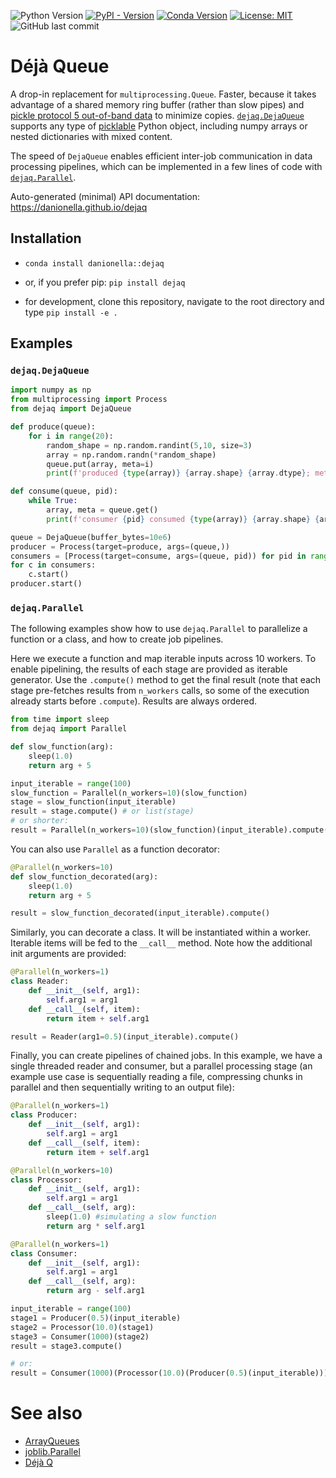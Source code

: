 
![Python Version](https://img.shields.io/badge/python-3.8+-blue)
[![PyPI - Version](https://img.shields.io/pypi/v/dejaq)](https://pypi.org/project/dejaq/)
[![Conda Version](https://img.shields.io/conda/v/danionella/dejaq)](https://anaconda.org/danionella/dejaq)
[![License: MIT](https://img.shields.io/badge/License-MIT-yellow.svg)](https://opensource.org/licenses/MIT)
![GitHub last commit](https://img.shields.io/github/last-commit/danionella/dejaq)

# Déjà Queue

A drop-in replacement for `multiprocessing.Queue`. Faster, because it takes advantage of a shared memory ring buffer (rather than slow pipes) and [pickle protocol 5 out-of-band data](https://peps.python.org/pep-0574/) to minimize copies. [`dejaq.DejaQueue`](#dejaqdejaqueue) supports any type of [picklable](https://docs.python.org/3/library/pickle.html#what-can-be-pickled-and-unpickled) Python object, including numpy arrays or nested dictionaries with mixed content.

The speed of `DejaQueue` enables efficient inter-job communication in data processing pipelines, which can be implemented in a few lines of code with [`dejaq.Parallel`](#dejaqparallel).

Auto-generated (minimal) API documentation: https://danionella.github.io/dejaq

## Installation
- `conda install danionella::dejaq `

- or, if you prefer pip: `pip install dejaq`

- for development, clone this repository, navigate to the root directory and type `pip install -e .`

## Examples
### `dejaq.DejaQueue`
```python
import numpy as np
from multiprocessing import Process
from dejaq import DejaQueue

def produce(queue):
    for i in range(20):
        random_shape = np.random.randint(5,10, size=3)
        array = np.random.randn(*random_shape)
        queue.put(array, meta=i)
        print(f'produced {type(array)} {array.shape} {array.dtype}; meta: {i}; hash: {hash(array.tobytes())}\n')

def consume(queue, pid):
    while True:
        array, meta = queue.get()
        print(f'consumer {pid} consumed {type(array)} {array.shape} {array.dtype}; meta: {meta}; hash: {hash(array.tobytes())}\n')

queue = DejaQueue(buffer_bytes=10e6)
producer = Process(target=produce, args=(queue,))
consumers = [Process(target=consume, args=(queue, pid)) for pid in range(3)]
for c in consumers:
    c.start()
producer.start()
```


### `dejaq.Parallel`
The following examples show how to use `dejaq.Parallel` to parallelize a function or a class, and how to create job pipelines.

Here we execute a function and map iterable inputs across 10 workers. To enable pipelining, the results of each stage are provided as iterable generator. Use the `.compute()` method to get the final result (note that each stage pre-fetches results from `n_workers` calls, so some of the execution already starts before `.compute`). Results are always ordered.

```python
from time import sleep
from dejaq import Parallel

def slow_function(arg):
    sleep(1.0)
    return arg + 5

input_iterable = range(100)
slow_function = Parallel(n_workers=10)(slow_function)
stage = slow_function(input_iterable)
result = stage.compute() # or list(stage)
# or shorter: 
result = Parallel(n_workers=10)(slow_function)(input_iterable).compute()
```

You can also use `Parallel` as a function decorator:
```python
@Parallel(n_workers=10)
def slow_function_decorated(arg):
    sleep(1.0)
    return arg + 5

result = slow_function_decorated(input_iterable).compute()
```

Similarly, you can decorate a class. It will be instantiated within a worker. Iterable items will be fed to the `__call__` method. Note how the additional init arguments are provided:
```python
@Parallel(n_workers=1)
class Reader:
    def __init__(self, arg1):
        self.arg1 = arg1
    def __call__(self, item):
        return item + self.arg1

result = Reader(arg1=0.5)(input_iterable).compute()
```

Finally, you can create pipelines of chained jobs. In this example, we have a single threaded reader and consumer, but a parallel processing stage (an example use case is sequentially reading a file, compressing chunks in parallel and then sequentially writing to an output file):
```python
@Parallel(n_workers=1)
class Producer:
    def __init__(self, arg1):
        self.arg1 = arg1
    def __call__(self, item):
        return item + self.arg1

@Parallel(n_workers=10)
class Processor:
    def __init__(self, arg1):
        self.arg1 = arg1
    def __call__(self, arg):
        sleep(1.0) #simulating a slow function
        return arg * self.arg1

@Parallel(n_workers=1)
class Consumer:
    def __init__(self, arg1):
        self.arg1 = arg1
    def __call__(self, arg):
        return arg - self.arg1

input_iterable = range(100)
stage1 = Producer(0.5)(input_iterable)
stage2 = Processor(10.0)(stage1)
stage3 = Consumer(1000)(stage2)
result = stage3.compute()

# or:
result = Consumer(1000)(Processor(10.0)(Producer(0.5)(input_iterable))).compute()
```

# See also
- [ArrayQueues](https://github.com/portugueslab/arrayqueues) 
- [joblib.Parallel](https://joblib.readthedocs.io/en/latest/generated/joblib.Parallel.html)
- [Déjà Q](https://en.wikipedia.org/wiki/Deja_Q)
